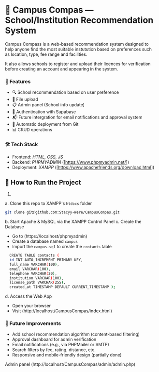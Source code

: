# 🧭 Campus Compas — School/Institution Recommendation System

Campus Compass is a web-based recommendation system designed to help anyone find the most suitable instutution based on preferences such as location, type, fee range and facilities.

It also allows schools to register and upload their licences for verification before creating an account and appearing in the system.



### 📌 **Features**
   - 🔍 School recommendation based on user preference
   - 📁 File upload
   - 📋 Admin panel (School info update)
   - 🔐 Authentication with Supabase
   - 📬 Future intergration for email notifications and approval system
   - 🔄 Automatic deployment from Git
   - 📊 CRUD operations

### 🛠️ **Tech Stack**
- Frontend: *HTML, CSS, JS*
- Backend: *PHPMYADMIN* ([https://www.phpmyadmin.net/])
- Deployment: *XAMPP* ([https://www.apachefriends.org/download.html])
        
## 🚀 How to Run the Project
1. 
   
a. Clone this repo to XAMPP's `htdocs` folder
```bash
git clone git@github.com:Stacyy-Were/CampusCompas.git
```
b. Start Apache & MySQL via the XAMPP Control Panel
c. Create the Database
- Go to (https://localhost/phpmyadmin)
- Create a database named `campus`
- Import the `campus.sql` to create the `contants` table
  
```bash
  CREATE TABLE contacts (
  id INT AUTO_INCREMENT PRIMARY KEY,
  full_name VARCHAR(100),
  email VARCHAR(100),
  telephone VARCHAR(20),
  institution VARCHAR(100),
  license_path VARCHAR(255),
  created_at TIMESTAMP DEFAULT CURRENT_TIMESTAMP );
```
d. Access the Web App
- Open your browser
- Visit (http://localhost/CampusCompas/index.html)

### 📌 Future Improvements
- Add school recommendation algorithm (content-based filtering)
- Approval dashboard for admin verification
- Email notifications (e.g., via PHPMailer or SMTP)
- Search filters by fee, rating, distance, etc.
- Responsive and mobile-friendly design (partially done)

Admin panel (http://localhost/CampusCompas/admin/admin.php)
        
